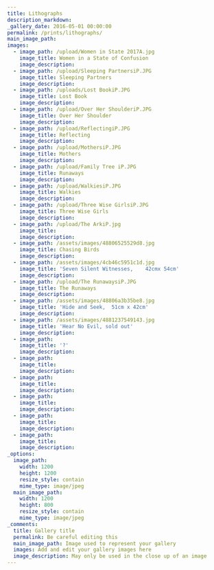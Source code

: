```yaml
---
title: Lithographs
description_markdown:
_gallery_date: 2016-05-01 00:00:00
permalink: /prints/lithographs/
main_image_path:
images:
  - image_path: /upload/Women in State 2017A.jpg
    image_title: Women in a State of Confusion
    image_description:
  - image_path: /upload/Sleeping PartnersiP.JPG
    image_title: Sleeping Partners
    image_description:
  - image_path: /uploads/Lost BookiP.JPG
    image_title: Lost Book
    image_description:
  - image_path: /upload/Over Her ShoulderiP.JPG
    image_title: Over Her Shoulder
    image_description:
  - image_path: /upload/ReflectingiP.JPG
    image_title: Reflecting
    image_description:
  - image_path: /upload/MothersiP.JPG
    image_title: Mothers
    image_description:
  - image_path: /upload/Family Tree iP.JPG
    image_title: Runaways
    image_description:
  - image_path: /upload/WalkiesiP.JPG
    image_title: Walkies
    image_description:
  - image_path: /upload/Three Wise GirlsiP.JPG
    image_title: Three Wise Girls
    image_description:
  - image_path: /upload/The ArkiP.jpg
    image_title:
    image_description:
  - image_path: /assets/images/48806525529d8.jpg
    image_title: Chasing Birds
    image_description:
  - image_path: /assets/images/4cb46c5951c1d.jpg
    image_title: 'Seven Silent Witnesses,    42cmx 54cm'
    image_description:
  - image_path: /upload/The RunawaysiP.JPG
    image_title: The Runaways
    image_description:
  - image_path: /assets/images/48806a3b35be8.jpg
    image_title: 'Hide and Seek,  51cm x 42cm'
    image_description:
  - image_path: /assets/images/4881237549143.jpg
    image_title: 'Hear No Evil, sold out'
    image_description:
  - image_path:
    image_title: '?'
    image_description:
  - image_path:
    image_title:
    image_description:
  - image_path:
    image_title:
    image_description:
  - image_path:
    image_title:
    image_description:
  - image_path:
    image_title:
    image_description:
  - image_path:
    image_title:
    image_description:
_options:
  image_path:
    width: 1200
    height: 1200
    resize_style: contain
    mime_type: image/jpeg
  main_image_path:
    width: 1200
    height: 800
    resize_style: contain
    mime_type: image/jpeg
_comments:
  title: Gallery title
  permalink: Be careful editing this
  main_image_path: Image used to represent your gallery
  images: Add and edit your gallery images here
  image_description: May only be used in the close up of an image
---
```


